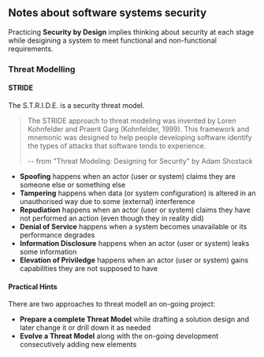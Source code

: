 ## Notes about software systems security

Practicing **Security by Design** implies thinking about security at each stage while desigining a system to meet functional and non-functional requirements. 

### Threat Modelling



#### STRIDE
The S.T.R.I.D.E. is a security threat model.

> The STRIDE approach to threat modeling was invented by Loren Kohnfelder and Praerit Garg (Kohnfelder, 1999). This framework and mnemonic was designed to help people developing software identify the types of attacks that software tends to experience.
> 
> -- from "Threat Modeling: Designing for Security" by Adam Shostack

- **Spoofing** happens when an actor (user or system) claims they are someone else or something else
- **Tampering** happens when data (or system configuration) is altered in an unauthorised way due to some (external) interference 
- **Repudiation** happens when an actor (user or system) claims they have not performed an action (even though they in reality did)
- **Denial of Service** happens when a system becomes unavailable or its performance degrades
- **Information Disclosure** happens when an actor (user or system) leaks some information
- **Elevation of Priviledge** happens when an actor (user or system) gains capabilities they are not supposed to have

#### Practical Hints
There are two approaches to threat modell an on-going project:
- **Prepare a complete Threat Model** while drafting a solution design and later change it or drill down it as needed
- **Evolve a Threat Model** along with the on-going development consecutively adding new elements 
